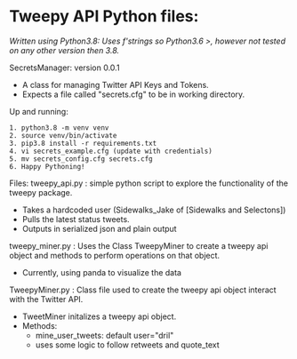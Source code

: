 # Tweepy API Python files:

*Written using Python3.8: Uses f'strings so Python3.6 >, however not tested on any other version then 3.8.*

SecretsManager: version 0.0.1
* A class for managing Twitter API Keys and Tokens.
* Expects a file called "secrets.cfg" to be in working directory.

Up and running:
```
1. python3.8 -m venv venv
2. source venv/bin/activate
3. pip3.8 install -r requirements.txt
4. vi secrets_example.cfg (update with credentials)
5. mv secrets_config.cfg secrets.cfg
6. Happy Pythoning!
```

Files:
tweepy_api.py : simple python script to explore the functionality of the tweepy package.
* Takes a hardcoded user (Sidewalks_Jake of [Sidewalks and Selectons])
* Pulls the latest status tweets.
* Outputs in serialized json and plain output

tweepy_miner.py : Uses the Class TweepyMiner to create a tweepy api object and methods to perform operations on that object. 
* Currently, using panda to visualize the data 
 

TweepyMiner.py : Class file used to create the tweepy api object interact with the Twitter API.
* TweetMiner initalizes a tweepy api object.
* Methods:
  - mine_user_tweets: default user="dril"
  - uses some logic to follow retweets and quote_text
 
